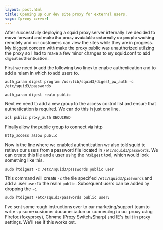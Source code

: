 ```yaml
---
layout: post.html
title: Opening up our dev site proxy for external users.
tags: [proxy-server]
---
```


After successfully deploying a squid proxy server internally I've decided to move forward and make the proxy avaialable externally so people working remotely and our customers can view the sites while they are in progress. My biggest concern with make the proxy public was unauthorized utilizing the proxy so I had to make a few minor changes to my squid.conf to add digest authentication.

First we need to add the following two lines to enable authentication and to add a relam in which to add users to.

    auth_param digest program /usr/lib/squid3/digest_pw_auth -c /etc/squid3/passwords

    auth_param digest realm public

Next we need to add a new group to the access control list and ensure that authentication is required. We can do this in just one line.

    acl public proxy_auth REQUIRED

Finally allow the public group to connect via http

    http_access allow public

Now in the line where we enabled authentication we also told squid to retieve our users from a password file located in `/etc/squid3/passwords`. We can create this file and a user using the `htdigest` tool, which would look something like this.

    sudo htdigest -c /etc/squid3/passwords public user

This command will create `-c` the file specified `/etc/squid3/passwords` and add a user `user` to the realm `public`. Subsequent users can be added by dropping the `-c`.

    sudo htdigest /etc/squid3/passwords public user2

I've sent some rough instructions over to our marketing/support team to write up some customer documentation on connecting to our proxy using Firefox (foxyproxy), Chrome (Proxy SwitchySharp) and IE's built in proxy settings. We'll see if this works out.
